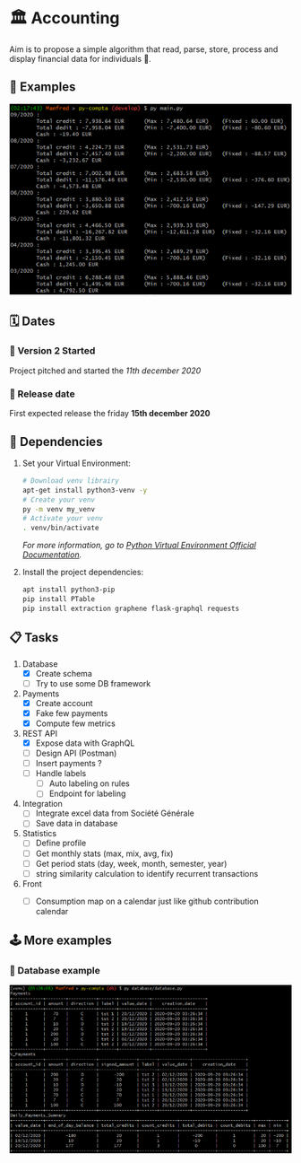 # :classical_building: Accounting 

Aim is to propose a simple algorithm that read, parse, store, process and display financial data for individuals :money_with_wings:.

## :tada: Examples

![running main script](img/main.PNG)

## :spiral_calendar: Dates

### :rocket: Version 2 Started 
Project pitched and started the _11th december 2020_

### :dart: Release date 
First expected release the friday **15th december 2020** 


## :electric_plug: Dependencies
1. Set your Virtual Environment:

    ``` bash
    # Download venv librairy
    apt-get install python3-venv -y
    # Create your venv
    py -m venv my_venv
    # Activate your venv
    . venv/bin/activate
    ```
    
    _For more information, go to [Python Virtual Environment Official Documentation](https://docs.python.org/3/library/venv.html)._

1. Install the project dependencies:

    ``` bash
    apt install python3-pip
    pip install PTable
    pip install extraction graphene flask-graphql requests
    ```

## :clipboard: Tasks

1. Database
	- [x] Create schema
	- [ ] Try to use some DB framework
	
1. Payments
	- [x] Create account
	- [x] Fake few payments
	- [x] Compute few metrics
	  
1. REST API
	- [x] Expose data with GraphQL
	- [ ] Design API (Postman)
	- [ ] Insert payments ?
	- [ ] Handle labels
		- [ ] Auto labeling on rules
		- [ ] Endpoint for labeling
	
1. Integration
	- [ ] Integrate excel data from Société Générale
	- [ ] Save data in database
		  
1. Statistics
	- [ ] Define profile
	- [ ] Get monthly stats (max, mix, avg, fix)
	- [ ] Get period stats (day, week, month, semester, year)
	- [ ] string similarity calculation to identify recurrent transactions 
	  
1. Front
	- [ ] Consumption map on a calendar just like github contribution calendar


## :joystick: More examples

### :floppy_disk: Database example 

![Database example](img/database_example.png)